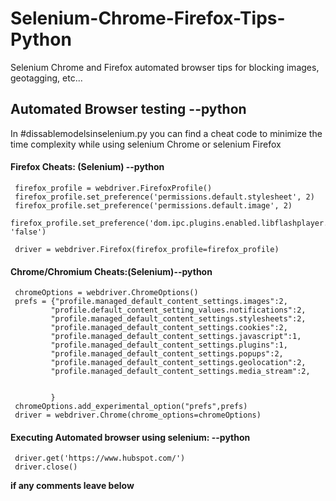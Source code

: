 # Selenium-Chrome-Firefox-Tips-Python
Selenium Chrome and Firefox automated browser tips for blocking images, geotagging, etc...

## Automated Browser testing --python

 In #dissablemodelsinselenium.py you can find a cheat code to minimize the time complexity while using selenium Chrome or selenium Firefox

#### Firefox Cheats: (Selenium) --python
     firefox_profile = webdriver.FirefoxProfile()
     firefox_profile.set_preference('permissions.default.stylesheet', 2)
     firefox_profile.set_preference('permissions.default.image', 2)
     firefox_profile.set_preference('dom.ipc.plugins.enabled.libflashplayer.so', 'false')

     driver = webdriver.Firefox(firefox_profile=firefox_profile)

 #### Chrome/Chromium Cheats:(Selenium)--python
     chromeOptions = webdriver.ChromeOptions()
     prefs = {"profile.managed_default_content_settings.images":2,
             "profile.default_content_setting_values.notifications":2,
             "profile.managed_default_content_settings.stylesheets":2,
             "profile.managed_default_content_settings.cookies":2,
             "profile.managed_default_content_settings.javascript":1,
             "profile.managed_default_content_settings.plugins":1,
             "profile.managed_default_content_settings.popups":2,
             "profile.managed_default_content_settings.geolocation":2,
             "profile.managed_default_content_settings.media_stream":2,
    
    
             }
     chromeOptions.add_experimental_option("prefs",prefs)
     driver = webdriver.Chrome(chrome_options=chromeOptions)
     
 #### Executing Automated browser using selenium: --python
 
     driver.get('https://www.hubspot.com/')
     driver.close()
 
 **if any comments leave below**
